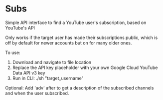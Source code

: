 # Subs
Simple API interface to find a YouTube user's subscription, based on YouTube's API

Only works if the target user has made their subscriptions public, which is off by default for newer accounts but on for many older ones.


To use:
1. Download and navigate to file location
2. Replace the API key placeholder with your own Google Cloud YouTube Data API v3 key
3. Run in CLI:
   ./sh "target_username"

Optional: Add 'adv' after to get a description of the subscribed channels and when the user subscribed.

